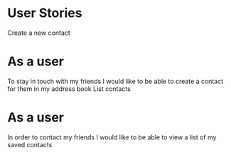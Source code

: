 # User Stories
Create a new contact

# As a user
To stay in touch with my friends
I would like to be able to create a contact for them in my address book
List contacts 

# As a user
In order to contact my friends
I would like to be able to view a list of my saved contacts
